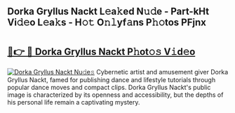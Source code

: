 ## Dorka Gryllus Nackt L𝚎a𝚔ed N𝚞𝚍e - Part-kHt Vi𝚍𝚎o L𝚎a𝚔s - H𝚘𝚝 O𝚗𝚕yf𝚊ns P𝚑𝚘tos PFjnx

# <h2><a href="http://kfexmub.oniu.top/?m=Dorka+Gryllus+Nackt">🔗👉 🔴 Dorka Gryllus Nackt P𝚑ot𝚘𝚜 V𝚒d𝚎o</a></h2>

[![Dorka Gryllus Nackt Nu𝚍e𝚜](https://i.imgur.com/0qMVB7G.gif)](http://kfexmub.oniu.top/?m=Dorka+Gryllus+Nackt)
Cybernetic artist and amusement giver Dorka Gryllus Nackt, famed for publishing dance and lifestyle tutorials through popular dance moves and compact clips. Dorka Gryllus Nackt's public image is characterized by its openness and accessibility, but the depths of his personal life remain a captivating mystery.  
